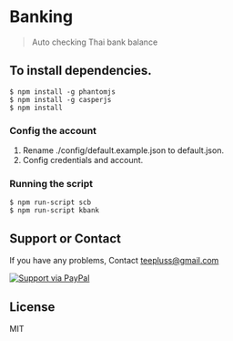 # Banking
>Auto checking Thai bank balance

## To install dependencies.
```
$ npm install -g phantomjs
$ npm install -g casperjs
$ npm install
```

### Config the account
1. Rename ./config/default.example.json to default.json.
2. Config credentials and account.

### Running the script
```
$ npm run-script scb
$ npm run-script kbank
```

## Support or Contact

If you have any problems, Contact teepluss@gmail.com

[![Support via PayPal](https://rawgithub.com/chris---/Donation-Badges/master/paypal.jpeg)](https://www.paypal.com/cgi-bin/webscr?cmd=_s-xclick&hosted_button_id=9GEC8J7FAG6JA)

## License

MIT